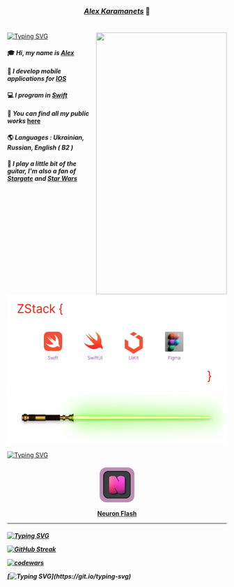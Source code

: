 
<!--- LOGO --->
***<h3 align="center"> <a href="https://github.com/karamanets" target="_blank">Alex Karamanets</a>***  :crystal_ball:
# 
 
<!--- GIF iPhone --->
<p><img align="right" src="https://github.com/karamanets/StoreView/blob/main/icons/store.gif" width="300" height="600" /></p>
 
<!--- Typing --->
<a href="https://git.io/typing-svg"><img src="https://readme-typing-svg.demolab.com?font=Fira+Code&pause=1000&color=9356A0&width=435&lines=A+little+bit+about+me" alt="Typing SVG" /></a>  
 
 

 <!--- About me --->
#### :mortar_board: ***Hi, my name is [Alex](https://github.com/karamanets)*** 
#### :calling: ***I develop mobile applications for [IOS](https://en.wikipedia.org/wiki/IOS)*** 
#### :computer: ***I program in [Swift](https://developer.apple.com/swift/)***
#### :school_satchel: ***You can find all my public works*** [here](https://github.com/karamanets?tab=repositories)
#### :earth_americas: ***Languages : Ukrainian, Russian, English ( B2 )***
#### :guitar: ***I play a little bit of the guitar, I'm also a fan of [Stargate](https://giphy.com/gifs/reactiongifs-mrw-netflix-s8X61m47R3GZW) and [Star Wars](https://giphy.com/gifs/star-wars-han-solo-rHR8qP1mC5V3G)*** 
 
 

<!--- Stack --->
 <img src="https://github.com/karamanets/karamanets/blob/main/icon/Stack.png" width="530" height="220">
 
<!--- sabur --->
<img src="https://github.com/karamanets/karamanets/blob/main/icon/Lightsaber.png" width="530" height="120">

<!--- Typing App Store --->
<a href="https://git.io/typing-svg"><img src="https://readme-typing-svg.demolab.com?font=Fira+Code&weight=435&pause=1000&color=9356A0&random=false&width=435&lines=My+apps+on+the+App+Store" alt="Typing SVG" /></a>

 <h4 align="center">  

<!--- Links to App Store--->
<img src="https://github.com/karamanets/karamanets/blob/main/icon/NeuronLogo.png" width="80" height="80">

[Neuron Flash](https://apps.apple.com/ua/app/neuron-flash/id6470381263?l=en&platform=iphone)  


____

<h5 align="lefth">
 
<!--- Typing Screens --->
<a href="https://git.io/typing-svg"><img src="https://readme-typing-svg.demolab.com?font=Fira+Code&pause=1000&color=9356A0&width=435&lines=Just+try+it+simply" alt="Typing SVG" /></a>

 
<!--- Statistic --->
[![GitHub Streak](https://github-readme-streak-stats.herokuapp.com?user=karamanets&theme=cobalt&border_radius=0&date_format=M%20j%5B%2C%20Y%5D&mode=weekly)](https://git.io/streak-stats)
 
 
<!--- codewars --->
[![codewars](https://www.codewars.com/users/Mr_Lucius/badges/large)](https://www.codewars.com/users/Mr_Lucius)  


[![Typing SVG](https://readme-typing-svg.demolab.com?font=Babylonica&pause=1000&color=F71D10&width=435&lines=If+you+like+my+GitHub%2C+please+subscribe%2C+I+would+really+appreciate+it.)](https://git.io/typing-svg)

